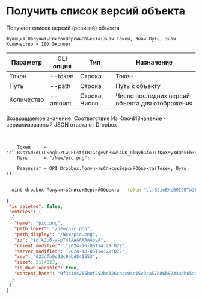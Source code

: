 ﻿---
sidebar_position: 13
---

# Получить список версий объекта
 Получает список версий (ревизий) объекта



`Функция ПолучитьСписокВерсийОбъекта(Знач Токен, Знач Путь, Знач Количество = 10) Экспорт`

  | Параметр | CLI опция | Тип | Назначение |
  |-|-|-|-|
  | Токен | --token | Строка | Токен |
  | Путь | --path | Строка | Путь к объекту |
  | Количество | --amount | Строка, Число | Число последних версий объекта для отображения |

  
  Возвращаемое значение:   Соответствие Из КлючИЗначение - сериализованный JSON ответа от Dropbox

<br/>




```bsl title="Пример кода"
    Токен     = "sl.B9sYGdZdLILSnqlGZCwLFCstq1B1GsgevbBkwi4UK_UlNyhGAoJ1fKoXMy3dQhkEb3e80HTL6g...";
    Путь      = "/New/pic.png";

    Результат = OPI_Dropbox.ПолучитьСписокВерсийОбъекта(Токен, Путь, 1);
```



```sh title="Пример команды CLI"
    
  oint dropbox ПолучитьСписокВерсийОбъекта --token "sl.B2ieEHcB9I9BTwJFjbf_MQtoZMKjGYgkpBqzQkvBfuSz41Qpy5r3d7a4ax22I5ILWhd9KLbN5L..." --path %path% --amount %amount%

```

```json title="Результат"
{
 "is_deleted": false,
 "entries": [
  {
   "name": "pic.png",
   "path_lower": "/new/pic.png",
   "path_display": "/New/pic.png",
   "id": "id:kJU6-a-pT48AAAAAAAAbyA",
   "client_modified": "2024-10-06T14:29:02Z",
   "server_modified": "2024-10-06T14:29:02Z",
   "rev": "623cfb9c93c9ebd841553",
   "size": 2114023,
   "is_downloadable": true,
   "content_hash": "0f3b18c255b0f252bd326cacc04c15c3aa57bd6b8234adb65aa7bb2987a65492"
  }
 ]
}
```
